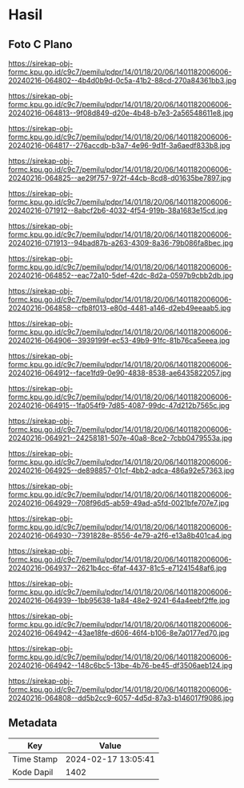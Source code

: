 # Hasil

## Foto C Plano

https://sirekap-obj-formc.kpu.go.id/c9c7/pemilu/pdpr/14/01/18/20/06/1401182006006-20240216-064802--4b4d0b9d-0c5a-41b2-88cd-270a84361bb3.jpg

https://sirekap-obj-formc.kpu.go.id/c9c7/pemilu/pdpr/14/01/18/20/06/1401182006006-20240216-064813--9f08d849-d20e-4b48-b7e3-2a56548611e8.jpg

https://sirekap-obj-formc.kpu.go.id/c9c7/pemilu/pdpr/14/01/18/20/06/1401182006006-20240216-064817--276accdb-b3a7-4e96-9d1f-3a6aedf833b8.jpg

https://sirekap-obj-formc.kpu.go.id/c9c7/pemilu/pdpr/14/01/18/20/06/1401182006006-20240216-064825--ae29f757-972f-44cb-8cd8-d01635be7897.jpg

https://sirekap-obj-formc.kpu.go.id/c9c7/pemilu/pdpr/14/01/18/20/06/1401182006006-20240216-071912--8abcf2b6-4032-4f54-919b-38a1683e15cd.jpg

https://sirekap-obj-formc.kpu.go.id/c9c7/pemilu/pdpr/14/01/18/20/06/1401182006006-20240216-071913--94bad87b-a263-4309-8a36-79b086fa8bec.jpg

https://sirekap-obj-formc.kpu.go.id/c9c7/pemilu/pdpr/14/01/18/20/06/1401182006006-20240216-064852--eac72a10-5def-42dc-8d2a-0597b9cbb2db.jpg

https://sirekap-obj-formc.kpu.go.id/c9c7/pemilu/pdpr/14/01/18/20/06/1401182006006-20240216-064858--cfb8f013-e80d-4481-a146-d2eb49eeaab5.jpg

https://sirekap-obj-formc.kpu.go.id/c9c7/pemilu/pdpr/14/01/18/20/06/1401182006006-20240216-064906--3939199f-ec53-49b9-91fc-81b76ca5eeea.jpg

https://sirekap-obj-formc.kpu.go.id/c9c7/pemilu/pdpr/14/01/18/20/06/1401182006006-20240216-064912--face1fd9-0e90-4838-8538-ae6435822057.jpg

https://sirekap-obj-formc.kpu.go.id/c9c7/pemilu/pdpr/14/01/18/20/06/1401182006006-20240216-064915--1fa054f9-7d85-4087-99dc-47d212b7565c.jpg

https://sirekap-obj-formc.kpu.go.id/c9c7/pemilu/pdpr/14/01/18/20/06/1401182006006-20240216-064921--24258181-507e-40a8-8ce2-7cbb0479553a.jpg

https://sirekap-obj-formc.kpu.go.id/c9c7/pemilu/pdpr/14/01/18/20/06/1401182006006-20240216-064925--de898857-01cf-4bb2-adca-486a92e57363.jpg

https://sirekap-obj-formc.kpu.go.id/c9c7/pemilu/pdpr/14/01/18/20/06/1401182006006-20240216-064929--708f96d5-ab59-49ad-a5fd-0021bfe707e7.jpg

https://sirekap-obj-formc.kpu.go.id/c9c7/pemilu/pdpr/14/01/18/20/06/1401182006006-20240216-064930--7391828e-8556-4e79-a2f6-e13a8b401ca4.jpg

https://sirekap-obj-formc.kpu.go.id/c9c7/pemilu/pdpr/14/01/18/20/06/1401182006006-20240216-064937--2621b4cc-6faf-4437-81c5-e71241548af6.jpg

https://sirekap-obj-formc.kpu.go.id/c9c7/pemilu/pdpr/14/01/18/20/06/1401182006006-20240216-064939--1bb95638-1a84-48e2-9241-64a4eebf2ffe.jpg

https://sirekap-obj-formc.kpu.go.id/c9c7/pemilu/pdpr/14/01/18/20/06/1401182006006-20240216-064942--43ae18fe-d606-46f4-b106-8e7a0177ed70.jpg

https://sirekap-obj-formc.kpu.go.id/c9c7/pemilu/pdpr/14/01/18/20/06/1401182006006-20240216-064942--148c6bc5-13be-4b76-be45-df3506aeb124.jpg

https://sirekap-obj-formc.kpu.go.id/c9c7/pemilu/pdpr/14/01/18/20/06/1401182006006-20240216-064808--dd5b2cc9-6057-4d5d-87a3-b146017f9086.jpg


## Metadata

| Key        | Value               |
| ---------- | ------------------- |
| Time Stamp | 2024-02-17 13:05:41 |
| Kode Dapil | 1402                |



